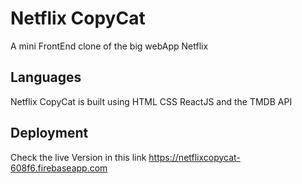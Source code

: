 # Netflix CopyCat
A mini FrontEnd clone of the big webApp Netflix

## Languages
Netflix CopyCat is built using HTML CSS ReactJS
and the TMDB API

## Deployment
Check the live Version in this link https://netflixcopycat-608f6.firebaseapp.com
